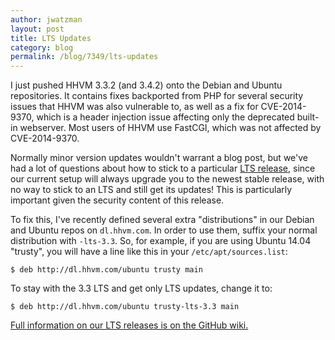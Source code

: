```yaml
---
author: jwatzman
layout: post
title: LTS Updates
category: blog
permalink: /blog/7349/lts-updates
---
```


I just pushed HHVM 3.3.2 (and 3.4.2) onto the Debian and Ubuntu repositories. It contains fixes backported from PHP for several security issues that HHVM was also vulnerable to, as well as a fix for CVE-2014-9370, which is a header injection issue affecting only the deprecated built-in webserver. Most users of HHVM use FastCGI, which was not affected by CVE-2014-9370.

<!--truncate-->

Normally minor version updates wouldn't warrant a blog post, but we've had a lot of questions about how to stick to a particular [LTS release](http://hhvm.com/blog/6083/hhvm-long-term-support), since our current setup will always upgrade you to the newest stable release, with no way to stick to an LTS and still get its updates! This is particularly important given the security content of this release.

To fix this, I've recently defined several extra "distributions" in our Debian and Ubuntu repos on `dl.hhvm.com`. In order to use them, suffix your normal distribution with `-lts-3.3`. So, for example, if you are using Ubuntu 14.04 "trusty", you will have a line like this in your `/etc/apt/sources.list`:



`$ deb http://dl.hhvm.com/ubuntu trusty main`

To stay with the 3.3 LTS and get only LTS updates, change it to:


`$ deb http://dl.hhvm.com/ubuntu trusty-lts-3.3 main`


[Full information on our LTS releases is on the GitHub wiki.](https://github.com/facebook/hhvm/wiki/Long-term-support-%28LTS%29)
